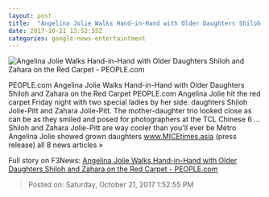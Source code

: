 ```yaml
---
layout: post
title:  "Angelina Jolie Walks Hand-in-Hand with Older Daughters Shiloh and Zahara on the Red Carpet - PEOPLE.com"
date: 2017-10-21 13:52:55Z
categories: google-news-entertaintment
---
```


![Angelina Jolie Walks Hand-in-Hand with Older Daughters Shiloh and Zahara on the Red Carpet - PEOPLE.com](http://peopledotcom.files.wordpress.com/2017/10/angelina-jolie-b.jpg?crop=0px%2C158px%2C2912px%2C1530px&resize=1200%2C630)

PEOPLE.com Angelina Jolie Walks Hand-in-Hand with Older Daughters Shiloh and Zahara on the Red Carpet PEOPLE.com Angelina Jolie hit the red carpet Friday night with two special ladies by her side: daughters Shiloh Jolie-Pitt and Zahara Jolie-Pitt. The mother-daughter trio looked close as can be as they smiled and posed for photographers at the TCL Chinese 6 ... Shiloh and Zahara Jolie-Pitt are way cooler than you'll ever be Metro Angelina Jolie showed grown daughters www.MICEtimes.asia (press release) all 8 news articles »


Full story on F3News: [Angelina Jolie Walks Hand-in-Hand with Older Daughters Shiloh and Zahara on the Red Carpet - PEOPLE.com](http://www.f3nws.com/n/CXTrTD)

> Posted on: Saturday, October 21, 2017 1:52:55 PM
